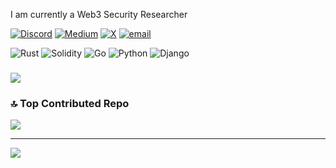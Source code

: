 I am currently a Web3 Security Researcher

[![Discord](https://img.shields.io/badge/Discord-%237289DA.svg?logo=discord&logoColor=white)](https://discord.gg/tigerfrake) [![Medium](https://img.shields.io/badge/Medium-12100E?logo=medium&logoColor=white)](https://medium.com/@Tigerfrake) [![X](https://img.shields.io/badge/X-black.svg?logo=X&logoColor=white)](https://x.com/Tigerfrake) [![email](https://img.shields.io/badge/Email-D14836?logo=gmail&logoColor=white)](mailto:brightoneotis1@gmail.com) 

![Rust](https://img.shields.io/badge/rust-%23000000.svg?style=for-the-badge&logo=rust&logoColor=white) ![Solidity](https://img.shields.io/badge/Solidity-%23363636.svg?style=for-the-badge&logo=solidity&logoColor=white) ![Go](https://img.shields.io/badge/go-%2300ADD8.svg?style=for-the-badge&logo=go&logoColor=white) ![Python](https://img.shields.io/badge/python-3670A0?style=for-the-badge&logo=python&logoColor=ffdd54) ![Django](https://img.shields.io/badge/django-%23092E20.svg?style=for-the-badge&logo=django&logoColor=white)

### 
![](https://quotes-github-readme.vercel.app/api?type=horizontal&theme=radical)

### 🔝 Top Contributed Repo
![](https://github-contributor-stats.vercel.app/api?username=Tigerfrake&limit=5&theme=dark&combine_all_yearly_contributions=true)

---
[![](https://visitcount.itsvg.in/api?id=Tigerfrake&icon=0&color=0)](https://visitcount.itsvg.in)

<!-- Proudly created with GPRM ( https://gprm.itsvg.in ) -->
